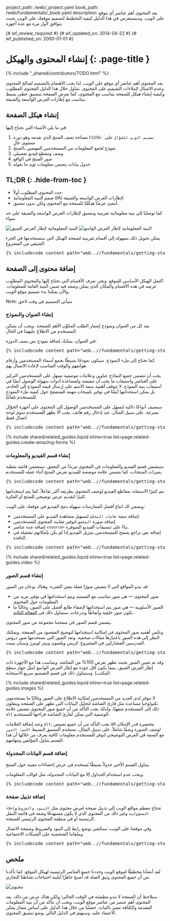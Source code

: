 project_path: /web/_project.yaml
book_path: /web/fundamentals/_book.yaml
description: يعد المحتوى أهم عناصر أي موقع على الويب. وسنستعرض في هذا الدليل كيفية التخطيط لتصميم موقعك على الويب بحيث يتوافق لأول مرة مع عدة أجهزة.

{# wf_review_required #}
{# wf_updated_on: 2014-04-22 #}
{# wf_published_on: 2000-01-01 #}

# إنشاء المحتوى والهيكل {: .page-title }

{% include "_shared/contributors/TODO.html" %}



يعد المحتوى أهم عناصر أي موقع على الويب. لذا يجب الاهتمام بالتصميم لصالح المحتوى وعدم الامتثال لإملاءات التصميم على المحتوى. نتناول خلال هذا الدليل المحتوى المطلوب وكيفية إنشاء هيكل للصفحة يتناسب مع المحتوى، كما نعرض الصفحة بتنسيق خطي بسيط يتناسب مع إطارات العرض الواسعة والضيقة.


## إنشاء هيكل الصفحة

في ما يلي الأشياء التي نحتاج إليها:

1.  مساحة تصف المنتج الذي نقدمه وهو دورة `CS256: تصميم الويب للجوّال` على مستوى عالٍ
2.  نموذج لجمع المعلومات من المستخدمين المهتمين بالمنتج
3.  وصف ومقطع فيديو تفصيلي
4.  صور المنتج في الواقع
5.  جدول بيانات يتضمن معلومات تؤيد ما نقوله

## TL;DR {: .hide-from-toc }
- حدد المحتوى المطلوب أولاً.
- صمم البنية المعلوماتية (IA) لإطارات العرض الواسعة والضيقة.
- أنشئ عرضًا هيكليًا للصفحة مع المحتوى ولكن بدون تنسيق.


كما توصلنا إلى بنية معلوماتية تقريبية وتنسيق لإطارات العرض الواسعة والضيقة على حد سواء.

<div class="demo clear" style="background-color: white;">
  <img class="mdl-cell mdl-cell--6--col" src="images/narrowviewport.png" alt="البنية المعلوماتية لإطار العرض الضيق">
  <img  class="mdl-cell mdl-cell--6--col" src="images/wideviewport.png" alt="البنية المعلوماتية لإطار العرض الواسع">
</div>

يمكن تحويل ذلك بسهولة إلى أقسام تقريبية لصفحة الهيكل التي سنستخدمها في الجزء المتبقي من المشروع.

<pre class="prettyprint">
{% includecode content_path="web..//fundamentals/getting-started/your-first-multi-screen-site/_code/addstructure.html" region_tag="structure" %}
</pre>

## إضافة محتوى إلى الصفحة

اكتمل الهيكل الأساسي للموقع. ونحن نعرف الأقسام التي نحتاج إليها والمحتوى المطلوب عرضه في هذه الأقسام والمكان الذي يمكن وضعه فيه ضمن البنية العامة للمعلومات. والآن يمكننا بدء تصميم موقع الويب.

<!-- TODO: Verify note type! -->
Note: سيأتي التصميم في وقت لاحق

### إنشاء العنوان والنموذج

يعد كل من العنوان ونموذج إشعار الطلب المكوِّن الأهم للصفحة. ويجب أن يتمكن المستخدم من الاطلاع عليهما في الحال.

في العنوان، يمكنك إضافة نموذج نص يصف الدورة:

<pre class="prettyprint">
{% includecode content_path="web..//fundamentals/getting-started/your-first-multi-screen-site/_code/addheadline.html" region_tag="headline" %}
</pre>

كما نحتاج إلى ملء النموذج.
سيكون نموذجًا بسيطًا يجمع أسماء المستخدمين وأرقام هواتفهم والوقت المناسب لإعادة الاتصال بهم.

يجب أن تتضمن جميع النماذج عناوين وعلامات موضعية تسهل على المستخدمين التركيز على العناصر واستيعاب ما يجب أن تتضمنه ولمساعدة أدوات سهولة الوصول أيضًا في استيعاب بنية النموذج.  لا تتوقف أهمية سمة الاسم على إرسال قيمة النموذج إلى الخادم، بل يمكن استخدامها أيضًا في توفير تلميحات مهمة للمتصفح حول كيفية ملء النموذج للمستخدم تلقائيًا.

سنضيف أنواعًا دلالية لنسهل على المستخدمين الوصول إلى المحتوى على أجهزة الجوّال بسرعة.  على سبيل المثال، عند إدخال رقم هاتف، يجب ألا يظهر للمستخدم سوى لوحة اتصال فقط.

<pre class="prettyprint">
{% includecode content_path="web..//fundamentals/getting-started/your-first-multi-screen-site/_code/addform.html" region_tag="form" %}
</pre>

{% include shared/related_guides.liquid inline=true list=page.related-guides.create-amazing-forms %}

### إنشاء قسم الفيديو والمعلومات

سيتضمن قسم الفيديو والمعلومات في المحتوى مزيدًا من التعمق.
سيتضمن قائمة نقطية بميزات المنتجات، كما يتضمن علامة موضعية للفيديو تعرض المنتج أثناء عمله للمستخدم.

<pre class="prettyprint">
{% includecode content_path="web..//fundamentals/getting-started/your-first-multi-screen-site/_code/addcontent.html" region_tag="section1" %}
</pre>

يتم كثيرًا الاستعانة بمقاطع الفيديو لوصف المحتوى بطريقة أكثر تفاعلاً، كما يتم استخدامها كثيرًا لتقديم عرض توضيحي للمنتج أو الفكرة.

ويضمن لك اتباع أفضل الممارسات سهولة دمج الفيديو في موقعك على الويب:

*  إضافة سمة `علامات التحكم` لتسهيل مشاهدة الفيديو على المستخدمين.
*  إضافة صورة `الملصق` لتوفير معاينة المحتوى للمستخدمين.
*  إضافة عدة عناصر `<source>` بناءً على تنسيقات الفيديو المتوفرة.
*  إضافة نص تراجع يسمح للمستخدمين بتنزيل الفيديو إذا لم يكن بإمكانهم تشغيله في النافذة.

<pre class="prettyprint">
{% includecode content_path="web..//fundamentals/getting-started/your-first-multi-screen-site/_code/addvideo.html" region_tag="video" lang=html %}
</pre>

{% include shared/related_guides.liquid inline=true list=page.related-guides.video %}

### إنشاء قسم الصور

قد تبدو المواقع التي لا تتضمن صورًا مملة بعض الشيء. وهناك نوعان من الصور:

*  صور المحتوى &mdash; هي صور تتناسب مع المستند ويتم استخدامها في توفير مزيد من المعلومات حول المحتوى.
*  الصور الأسلوبية &mdash; هي صور يتم استخدامها لإضفاء طابع أفضل على الصور، وغالبًا ما تكون صور خلفية وأنماطًا وتدرجات.  سنتناول ذلك في [المقالة التالية]({{page.nextPage.relative_url}}).

يتضمن قسم الصور في صفحتنا مجموعة من صور المحتوى.

وتكمن أهمية صور المحتوى في إمكانية استخدامها لتوضيح المقصود من الصفحة. ويمكنك النظر إلى هذه الصور باعتبارها مقالات صحفية. وتعد الصور التي نستخدمها صور دروس المدرسين المشاركين في المشروع: كريس ويلسون وبيتر لوبيرز وسيان بينيت.

<pre class="prettyprint">
{% includecode content_path="web..//fundamentals/getting-started/your-first-multi-screen-site/_code/addimages.html" region_tag="images" lang=html %}
</pre>

وقد تم تعيين الصور بحيث تظهر بعرض 100% من الشاشة. ويتناسب هذا مع الأجهزة ذات إطار العرض الضيق، بينما يكون أقل جودة مع إطار العرض الواسع (مثل جهاز سطح المكتب).  وسنتناول ذلك في قسم التصميم سريع الاستجابة.

{% include shared/related_guides.liquid inline=true list=page.related-guides.images %}

لا تتوفر لدى العديد من المستخدمين إمكانية الاطلاع على الصور وغالبًا ما يستخدمون تكنولوجيا مساعدة مثل قارئ الشاشة لتحليل البيانات التي تظهر على الصفحة وينقلون ذلك إلى المستخدم شفهيًا.  ولذلك يجب التأكد من أن جميع صور المحتوى تتضمن علامة `alt` الوصفية التي يمكن لقارئ الشاشة قراءتها للمستخدم.

وعند إضافة العلامات `alt`، يجب التأكد من أن جميع نصوص alt مختصرة قدر الإمكان لوصف الصورة وصفًا شاملاً.  على سبيل المثال، نستخدم التنسيق البسيط `الاسم: الدور` مع السمة في العرض التوضيحي لنوفر للمستخدم معلومات كافية يعرف من خلالها أن هذا القسم يتناول المؤلفين ومهامهم.

### إضافة قسم البيانات المجدولة

يتناول القسم الأخير جدولاً بسيطًا يُستخدم في عرض إحصاءات معينة حول المنتج.

ويجب عدم استخدام الجداول إلا مع البيانات المجدولة، مثل قوالب المعلومات.

<pre class="prettyprint">
{% includecode content_path="web..//fundamentals/getting-started/your-first-multi-screen-site/_code/addcontent.html" region_tag="section3" %}
</pre>

### إضافة تذييل صفحة

تحتاج معظم مواقع الويب إلى تذييل صفحة لعرض محتوى مثل `البنود والشروط` و`إخلاء المسؤولية` وغير ذلك من المحتوى الذي لا يكون مستهدفًا وضعه في قائمة التنقل الرئيسية أو في منطقة المحتوى الرئيسي للصفحة.

وفي موقعنا على الويب، سنكتفي بوضع رابط إلى البنود والشروط وصفحة الاتصال وملفاتنا الشخصية على الشبكات الاجتماعية.

<pre class="prettyprint">
{% includecode content_path="web..//fundamentals/getting-started/your-first-multi-screen-site/_code/addcontent.html" region_tag="footer" %}
</pre>

## ملخص

لقد أنشأنا مخططًا لموقع الويب وحددنا جميع العناصر الرئيسية لهيكل الموقع.  كما تأكدنا من أن جميع المحتوى وثيق الصلة قد أصبح جاهزًا لتلبية احتياجات نشاطنا التجاري.

<div class="mdl-grid">
  <img class="mdl-cell mdl-cell--6--col" src="images/content.png" alt="محتوى">
  <img  class="mdl-cell mdl-cell--6--col" src="images/narrowsite.png" alt="">
</div>

ستلاحظ أن الصفحة لا تبدو مطمئنة في الوقت الحالي؛ ولكن هناك غرض من ذلك.
يعد المحتوى أهم عنصر من عناصر موقع الويب، ويجب أن نتأكد من أن بنية المعلومات المقدمة والكثافة تتميز بالثبات. حصلنا من خلال هذا الدليل على أساس ممتاز يمكن الاعتماد عليه. وسنهتم في الدليل التالي بوضع تنسيق المحتوى.
